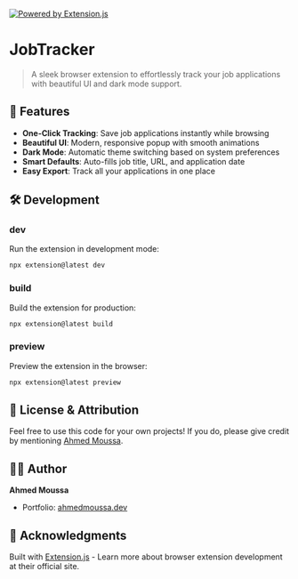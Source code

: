 [powered-image]: https://img.shields.io/badge/Powered%20by-Extension.js-0971fe
[powered-url]: https://extension.js.org

[![Powered by Extension.js][powered-image]][powered-url]

# JobTracker

> A sleek browser extension to effortlessly track your job applications with beautiful UI and dark mode support.

## 🚀 Features

- **One-Click Tracking**: Save job applications instantly while browsing
- **Beautiful UI**: Modern, responsive popup with smooth animations
- **Dark Mode**: Automatic theme switching based on system preferences
- **Smart Defaults**: Auto-fills job title, URL, and application date
- **Easy Export**: Track all your applications in one place

## 🛠️ Development

### dev

Run the extension in development mode:

```bash
npx extension@latest dev
```

### build

Build the extension for production:

```bash
npx extension@latest build
```

### preview

Preview the extension in the browser:

```bash
npx extension@latest preview
```

## 📝 License & Attribution

Feel free to use this code for your own projects! If you do, please give credit by mentioning [Ahmed Moussa](https://ahmedmoussa.dev).

## 👨‍💻 Author

**Ahmed Moussa**
- Portfolio: [ahmedmoussa.dev](https://ahmedmoussa.dev)

## 🙏 Acknowledgments

Built with [Extension.js](https://extension.js.org/) - Learn more about browser extension development at their official site.
